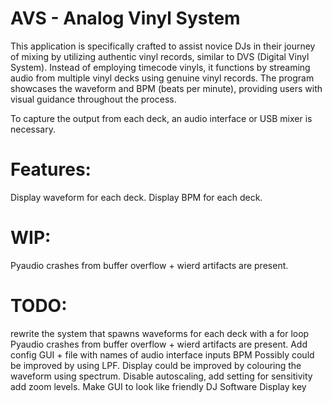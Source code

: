 # AVS - Analog Vinyl System
This application is specifically crafted to assist novice DJs in their journey of mixing by utilizing authentic vinyl 
records, similar to DVS (Digital Vinyl System). Instead of employing timecode vinyls, it functions by streaming audio 
from multiple vinyl decks using genuine vinyl records. The program showcases the waveform and BPM (beats per minute), 
providing users with visual guidance throughout the process. 

To capture the output from each deck, an audio interface or USB mixer is necessary.

# Features:
Display waveform for each deck.
Display BPM for each deck.

# WIP:
Pyaudio crashes from buffer overflow + wierd artifacts are present.

# TODO:
rewrite the system that spawns waveforms for each deck with a for loop
Pyaudio crashes from buffer overflow + wierd artifacts are present.
Add config GUI + file with names of audio interface inputs
BPM Possibly could be improved by using LPF.
Display could be improved by colouring the waveform using spectrum.
Disable autoscaling, add setting for sensitivity
add zoom levels.
Make GUI to look like friendly DJ Software
Display key